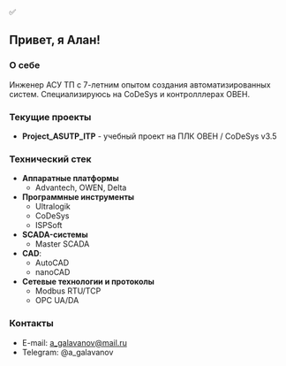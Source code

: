 :white_check_mark: 

## Привет, я Алан!

### О себе
Инженер АСУ ТП с 7-летним опытом создания автоматизированных систем. 
Специализируюсь на CoDeSys и контролллерах ОВЕН.

### Текущие проекты
- **Project_ASUTP_ITP** - учебный проект на ПЛК ОВЕН / CoDeSys v3.5

### Технический стек
- **Аппаратные платформы**
    - Advantech, OWEN, Delta
- **Программные инструменты**
    - Ultralogik
    - CoDeSys
    - ISPSoft
- **SCADA-системы**
    - Master SCADA
- **CAD**:
    - AutoCAD
    - nanoCAD
- **Сетевые технологии и протоколы**
    - Modbus RTU/TCP
    - OPC UA/DA
### Контакты
- E-mail: a_galavanov@mail.ru
- Telegram: @a_galavanov
